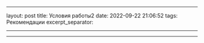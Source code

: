 
---
layout: post
title: Условия работы2
date: 2022-09-22 21:06:52
tags: Рекомендации
excerpt_separator: <!--more-->

---



----------------

<!--more-->
